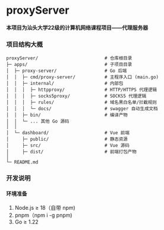 # proxyServer

**本项目为汕头大学22级的计算机网络课程项目——代理服务器**

### 项目结构大概

```
proxyServer/                         # 仓库根目录
├─ apps/                             # 子项目目录
│  ├─ proxy-server/                  # Go 后端
│  │  ├─ cmd/proxy-server/           # 主程序入口 (main.go)
│  │  ├─ internal/                   # 内部包
│  │  │  ├─ httpproxy/               # HTTP/HTTPS 代理逻辑
│  │  │  ├─ socks5proxy/             # SOCKS5 代理逻辑
│  │  │  ├─ rules/                   # 域名黑白名单/拦截规则
│  │  │  └─ docs/                    # swagger 自动生成文档
│  │  ├─ bin/                        # 编译产物
│  │  └─ ... 其他 Go 源码
│  │
│  └─ dashboard/                     # Vue 前端
│     ├─ public/                     # 静态资源
│     ├─ src/                        # Vue 源码
│     ├─ dist/                       # 前端打包产物
│
└─ README.md
```

### 开发说明

#### 环境准备

1. Node.js ≥ 18（自带 npm)
2. pnpm（npm i -g pnpm)
3. Go ≥ 1.22
